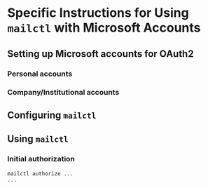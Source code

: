 # Specific Instructions for Using `mailctl` with Microsoft Accounts

## Setting up Microsoft accounts for OAuth2

### Personal accounts

### Company/Institutional accounts

## Configuring `mailctl`

## Using `mailctl`

### Initial authorization

    mailctl authorize ...
    ...



